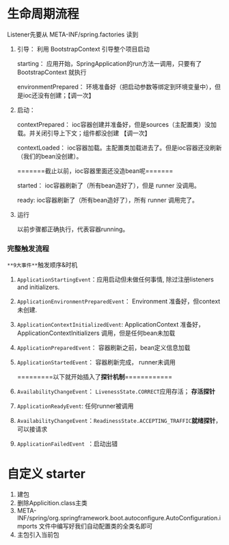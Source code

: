 # 生命周期流程

Listener先要从 META-INF/spring.factories 读到

1. 引导： 利用 BootstrapContext 引导整个项目启动

   starting：              应用开始，SpringApplication的run方法一调用，只要有了 BootstrapContext 就执行

   environmentPrepared：   环境准备好（把启动参数等绑定到环境变量中），但是ioc还没有创建；【调一次】

2. 启动：

   contextPrepared：       ioc容器创建并准备好，但是sources（主配置类）没加载。并关闭引导上下文；组件都没创建  【调一次】

   contextLoaded：         ioc容器加载。主配置类加载进去了。但是ioc容器还没刷新（我们的bean没创建）。

   =======截止以前，ioc容器里面还没造bean呢=======

   started：               ioc容器刷新了（所有bean造好了），但是 runner 没调用。

   ready:                  ioc容器刷新了（所有bean造好了），所有 runner 调用完了。

3. 运行

   以前步骤都正确执行，代表容器running。



### 完整触发流程

`**9大事件**`触发顺序&时机

1. `ApplicationStartingEvent`：应用启动但未做任何事情, 除过注册listeners and initializers.

2. `ApplicationEnvironmentPreparedEvent`：  Environment 准备好，但context 未创建.

3. `ApplicationContextInitializedEvent`: ApplicationContext 准备好，ApplicationContextInitializers 调用，但是任何bean未加载

4. `ApplicationPreparedEvent`： 容器刷新之前，bean定义信息加载

5. `ApplicationStartedEvent`： 容器刷新完成， runner未调用

   =========以下就开始插入了**探针机制**============

6. `AvailabilityChangeEvent`： `LivenessState.CORRECT`应用存活； **存活探针**

7. `ApplicationReadyEvent`: 任何runner被调用

8. `AvailabilityChangeEvent`：`ReadinessState.ACCEPTING_TRAFFIC`**就绪探针**，可以接请求

9.  `ApplicationFailedEvent `：启动出错







# 自定义 starter

1. 建包
2. 删除Applicition.class主类
3. META-INF/spring/org.springframework.boot.autoconfigure.AutoConfiguration.imports 文件中编写好我们自动配置类的全类名即可
4. 主包引入当前包



